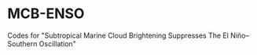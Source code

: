 # MCB-ENSO
Codes for "Subtropical Marine Cloud Brightening Suppresses The El Niño–Southern Oscillation"
